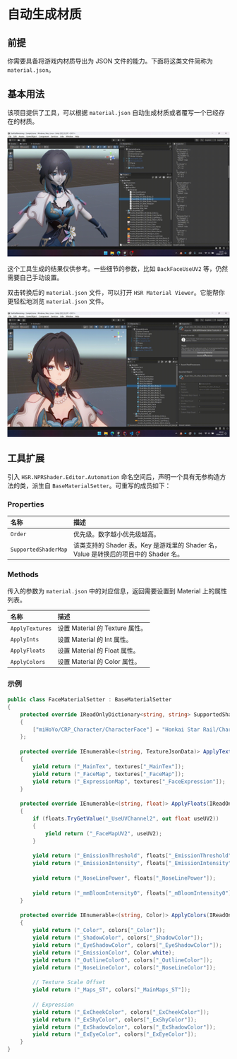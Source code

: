 # 自动生成材质

## 前提

你需要具备将游戏内材质导出为 JSON 文件的能力。下面将这类文件简称为 `material.json`。

## 基本用法

该项目提供了工具，可以根据 `material.json` 自动生成材质或者覆写一个已经存在的材质。

![自动生成材质](../../assets/images/auto-generate-material.gif)

这个工具生成的结果仅供参考。一些细节的参数，比如 `BackFaceUseUV2` 等，仍然需要自己手动设置。

双击转换后的 `material.json` 文件，可以打开 `HSR Material Viewer`。它能帮你更轻松地浏览 `material.json` 文件。

![HSR Material Viewer](../../assets/images/hsr-mat-viewer.gif)

## 工具扩展

引入 `HSR.NPRShader.Editor.Automation` 命名空间后，声明一个具有无参构造方法的类，派生自 `BaseMaterialSetter`。可重写的成员如下：

### Properties

|名称|描述|
|:-|:-|
|`Order`|优先级。数字越小优先级越高。|
|`SupportedShaderMap`|该类支持的 Shader 表。Key 是游戏里的 Shader 名，Value 是转换后的项目中的 Shader 名。|

### Methods

传入的参数为 `material.json` 中的对应信息，返回需要设置到 Material 上的属性列表。

|名称|描述|
|:-|:-|
|`ApplyTextures`|设置 Material 的 Texture 属性。|
|`ApplyInts`|设置 Material 的 Int 属性。|
|`ApplyFloats`|设置 Material 的 Float 属性。|
|`ApplyColors`|设置 Material 的 Color 属性。|

### 示例

``` csharp
public class FaceMaterialSetter : BaseMaterialSetter
{
    protected override IReadOnlyDictionary<string, string> SupportedShaderMap => new Dictionary<string, string>()
    {
        ["miHoYo/CRP_Character/CharacterFace"] = "Honkai Star Rail/Character/Face"
    };

    protected override IEnumerable<(string, TextureJsonData)> ApplyTextures(IReadOnlyDictionary<string, TextureJsonData> textures)
    {
        yield return ("_MainTex", textures["_MainTex"]);
        yield return ("_FaceMap", textures["_FaceMap"]);
        yield return ("_ExpressionMap", textures["_FaceExpression"]);
    }

    protected override IEnumerable<(string, float)> ApplyFloats(IReadOnlyDictionary<string, float> floats)
    {
        if (floats.TryGetValue("_UseUVChannel2", out float useUV2))
        {
            yield return ("_FaceMapUV2", useUV2);
        }

        yield return ("_EmissionThreshold", floats["_EmissionThreshold"]);
        yield return ("_EmissionIntensity", floats["_EmissionIntensity"]);

        yield return ("_NoseLinePower", floats["_NoseLinePower"]);

        yield return ("_mmBloomIntensity0", floats["_mBloomIntensity0"]);
    }

    protected override IEnumerable<(string, Color)> ApplyColors(IReadOnlyDictionary<string, Color> colors)
    {
        yield return ("_Color", colors["_Color"]);
        yield return ("_ShadowColor", colors["_ShadowColor"]);
        yield return ("_EyeShadowColor", colors["_EyeShadowColor"]);
        yield return ("_EmissionColor", Color.white);
        yield return ("_OutlineColor0", colors["_OutlineColor"]);
        yield return ("_NoseLineColor", colors["_NoseLineColor"]);

        // Texture Scale Offset
        yield return ("_Maps_ST", colors["_MainMaps_ST"]);

        // Expression
        yield return ("_ExCheekColor", colors["_ExCheekColor"]);
        yield return ("_ExShyColor", colors["_ExShyColor"]);
        yield return ("_ExShadowColor", colors["_ExShadowColor"]);
        yield return ("_ExEyeColor", colors["_ExEyeColor"]);
    }
}
```
